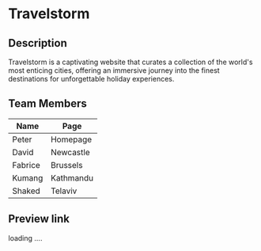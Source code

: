 # Travelstorm 
## Description
Travelstorm is a captivating website that curates a collection of the world's most enticing cities, offering an immersive journey into the finest destinations for unforgettable holiday experiences.

## Team Members
|Name | Page |
|-----|------|
|Peter|Homepage|
|David|Newcastle|
|Fabrice|Brussels|
|Kumang|Kathmandu|
|Shaked|Telaviv|

## Preview link
loading ....




